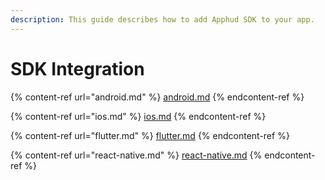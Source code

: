 ```yaml
---
description: This guide describes how to add Apphud SDK to your app.
---
```


# SDK Integration



{% content-ref url="android.md" %}
[android.md](android.md)
{% endcontent-ref %}

{% content-ref url="ios.md" %}
[ios.md](ios.md)
{% endcontent-ref %}

{% content-ref url="flutter.md" %}
[flutter.md](flutter.md)
{% endcontent-ref %}

{% content-ref url="react-native.md" %}
[react-native.md](react-native.md)
{% endcontent-ref %}
